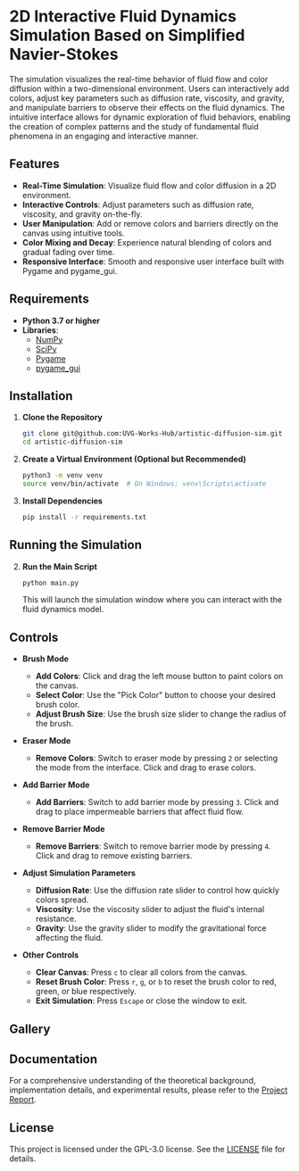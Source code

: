 
# 2D Interactive Fluid Dynamics Simulation Based on Simplified Navier-Stokes

The simulation visualizes the real-time behavior of fluid flow and color diffusion within a two-dimensional environment. Users can interactively add colors, adjust key parameters such as diffusion rate, viscosity, and gravity, and manipulate barriers to observe their effects on the fluid dynamics. The intuitive interface allows for dynamic exploration of fluid behaviors, enabling the creation of complex patterns and the study of fundamental fluid phenomena in an engaging and interactive manner.

## Features

- **Real-Time Simulation**: Visualize fluid flow and color diffusion in a 2D environment.
- **Interactive Controls**: Adjust parameters such as diffusion rate, viscosity, and gravity on-the-fly.
- **User Manipulation**: Add or remove colors and barriers directly on the canvas using intuitive tools.
- **Color Mixing and Decay**: Experience natural blending of colors and gradual fading over time.
- **Responsive Interface**: Smooth and responsive user interface built with Pygame and pygame_gui.

## Requirements

- **Python 3.7 or higher**
- **Libraries**:
  - [NumPy](https://numpy.org/)
  - [SciPy](https://www.scipy.org/)
  - [Pygame](https://www.pygame.org/)
  - [pygame_gui](https://pygame-gui.readthedocs.io/en/latest/)

## Installation

1. **Clone the Repository**
   ```bash
   git clone git@github.com:UVG-Works-Hub/artistic-diffusion-sim.git
   cd artistic-diffusion-sim
   ```

2. **Create a Virtual Environment (Optional but Recommended)**
   ```bash
   python3 -m venv venv
   source venv/bin/activate  # On Windows: venv\Scripts\activate
   ```

3. **Install Dependencies**
   ```bash
   pip install -r requirements.txt
   ```

## Running the Simulation

2. **Run the Main Script**
   ```bash
   python main.py
   ```

   This will launch the simulation window where you can interact with the fluid dynamics model.

## Controls

- **Brush Mode**
  - **Add Colors**: Click and drag the left mouse button to paint colors on the canvas.
  - **Select Color**: Use the "Pick Color" button to choose your desired brush color.
  - **Adjust Brush Size**: Use the brush size slider to change the radius of the brush.

- **Eraser Mode**
  - **Remove Colors**: Switch to eraser mode by pressing `2` or selecting the mode from the interface. Click and drag to erase colors.

- **Add Barrier Mode**
  - **Add Barriers**: Switch to add barrier mode by pressing `3`. Click and drag to place impermeable barriers that affect fluid flow.

- **Remove Barrier Mode**
  - **Remove Barriers**: Switch to remove barrier mode by pressing `4`. Click and drag to remove existing barriers.

- **Adjust Simulation Parameters**
  - **Diffusion Rate**: Use the diffusion rate slider to control how quickly colors spread.
  - **Viscosity**: Use the viscosity slider to adjust the fluid's internal resistance.
  - **Gravity**: Use the gravity slider to modify the gravitational force affecting the fluid.

- **Other Controls**
  - **Clear Canvas**: Press `c` to clear all colors from the canvas.
  - **Reset Brush Color**: Press `r`, `g`, or `b` to reset the brush color to red, green, or blue respectively.
  - **Exit Simulation**: Press `Escape` or close the window to exit.

## Gallery



## Documentation

For a comprehensive understanding of the theoretical background, implementation details, and experimental results, please refer to the [Project Report](docs/Informe___CC2017_MODELACIÓN_Y_SIMULACIÓN__PROYECTO_.pdf).

## License

This project is licensed under the GPL-3.0 license. See the [LICENSE](LICENSE) file for details.
